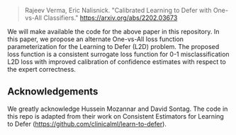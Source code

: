> Rajeev Verma, Eric Nalisnick. "Calibrated Learning to Defer with One-vs-All Classifiers." https://arxiv.org/abs/2202.03673

We will make available the code for the above paper in this repository. In this paper, we propose an alternate One-vs-All loss function parameterization for the Learning to Defer (L2D) problem. The proposed loss function is a consistent surrogate loss function for 0-1 misclassification L2D loss with improved calibration of confidence estimates with respect to the expert correctness. 

## Acknowledgements 
We greatly acknowledge Hussein Mozannar and David Sontag. The code in this repo is adapted from their work on Consistent Estimators for Learning to Defer (https://github.com/clinicalml/learn-to-defer). 